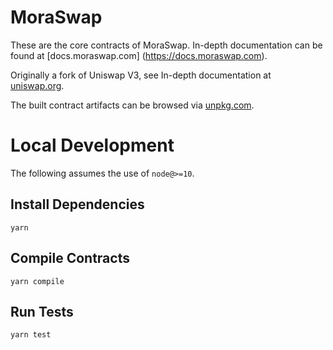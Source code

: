 # MoraSwap


These are the core contracts of MoraSwap. In-depth documentation can be found at [docs.moraswap.com] (https://docs.moraswap.com).

Originally a fork of Uniswap V3, see In-depth documentation at [uniswap.org](https://uniswap.org/docs).

The built contract artifacts can be browsed via [unpkg.com](https://unpkg.com/browse/@moraswap/v3-core@latest/).

# Local Development

The following assumes the use of `node@>=10`.

## Install Dependencies

`yarn`

## Compile Contracts

`yarn compile`

## Run Tests

`yarn test`
